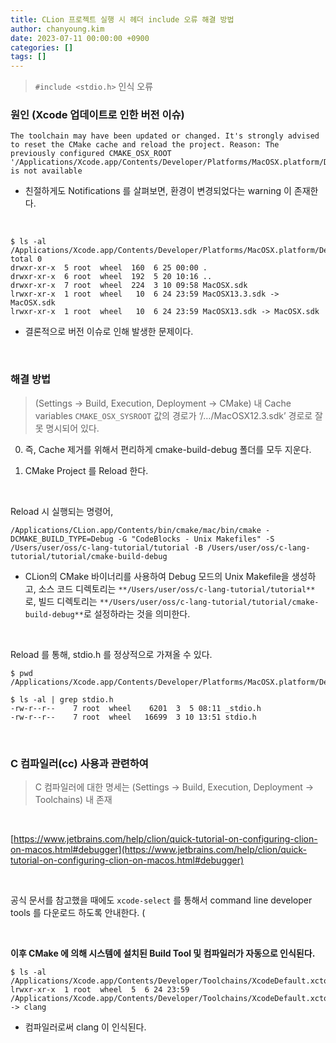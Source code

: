 ```yaml
---
title: CLion 프로젝트 실행 시 헤더 include 오류 해결 방법
author: chanyoung.kim
date: 2023-07-11 00:00:00 +0900
categories: []
tags: []
---
```


> `#include <stdio.h>` 인식 오류

### 원인 (Xcode 업데이트로 인한 버전 이슈)
```Shell
The toolchain may have been updated or changed. It's strongly advised to reset the CMake cache and reload the project. Reason: The previously configured CMAKE_OSX_ROOT '/Applications/Xcode.app/Contents/Developer/Platforms/MacOSX.platform/Developer/SDKs/MacOSX12.3.sdk' is not available
```

- 친절하게도 Notifications 를 살펴보면, 환경이 변경되었다는 warning 이 존재한다.

<br/>



```Shell
$ ls -al /Applications/Xcode.app/Contents/Developer/Platforms/MacOSX.platform/Developer/SDKs
total 0
drwxr-xr-x  5 root  wheel  160  6 25 00:00 .
drwxr-xr-x  6 root  wheel  192  5 20 10:16 ..
drwxr-xr-x  7 root  wheel  224  3 10 09:58 MacOSX.sdk
lrwxr-xr-x  1 root  wheel   10  6 24 23:59 MacOSX13.3.sdk -> MacOSX.sdk
lrwxr-xr-x  1 root  wheel   10  6 24 23:59 MacOSX13.sdk -> MacOSX.sdk
```

- 결론적으로 버전 이슈로 인해 발생한 문제이다.

<br/>



### 해결 방법
> (Settings → Build, Execution, Deployment → CMake) 내 Cache variables `CMAKE_OSX_SYSROOT` 값의 경로가  ‘/…/MacOSX12.3.sdk’ 경로로 잘못 명시되어 있다.

0. 즉, Cache 제거를 위해서 편리하게 cmake-build-debug 폴더를 모두 지운다.

0. CMake Project 를 Reload 한다.

<br/>



Reload 시 실행되는 명령어,

```Shell
/Applications/CLion.app/Contents/bin/cmake/mac/bin/cmake -DCMAKE_BUILD_TYPE=Debug -G "CodeBlocks - Unix Makefiles" -S /Users/user/oss/c-lang-tutorial/tutorial -B /Users/user/oss/c-lang-tutorial/tutorial/cmake-build-debug
```

- CLion의 CMake 바이너리를 사용하여 Debug 모드의 Unix Makefile을 생성하고, 소스 코드 디렉토리는 `**/Users/user/oss/c-lang-tutorial/tutorial**`로, 빌드 디렉토리는 `**/Users/user/oss/c-lang-tutorial/tutorial/cmake-build-debug**`로 설정하라는 것을 의미한다.

<br/>



Reload 를 통해, stdio.h 를 정상적으로 가져올 수 있다.

```Shell
$ pwd
/Applications/Xcode.app/Contents/Developer/Platforms/MacOSX.platform/Developer/SDKs/MacOSX13.3.sdk/usr/include

$ ls -al | grep stdio.h
-rw-r--r--    7 root  wheel    6201  3  5 08:11 _stdio.h
-rw-r--r--    7 root  wheel   16699  3 10 13:51 stdio.h
```

<br/>



### C 컴파일러(cc) 사용과 관련하여
> C 컴파일러에 대한 명세는 (Settings → Build, Execution, Deployment → Toolchains) 내 존재

<br/>



[https://www.jetbrains.com/help/clion/quick-tutorial-on-configuring-clion-on-macos.html#debugger](https://www.jetbrains.com/help/clion/quick-tutorial-on-configuring-clion-on-macos.html#debugger)

<br/>



공식 문서를 참고했을 때에도 `xcode-select` 를 통해서 command line developer tools 를 다운로드 하도록 안내한다. (

<br/>



**이후 CMake 에 의해 시스템에 설치된 Build Tool 및 컴파일러가 자동으로 인식된다.**

```Shell
$ ls -al /Applications/Xcode.app/Contents/Developer/Toolchains/XcodeDefault.xctoolchain/usr/bin/cc
lrwxr-xr-x  1 root  wheel  5  6 24 23:59 /Applications/Xcode.app/Contents/Developer/Toolchains/XcodeDefault.xctoolchain/usr/bin/cc -> clang
```

- 컴파일러로써 clang 이 인식된다.

